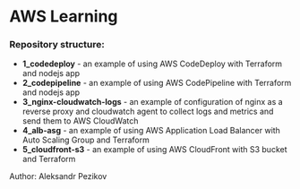 # AWS Learning

### Repository structure:
 - **1_codedeploy** - an example of using AWS CodeDeploy with Terraform and nodejs app  
 - **2_codepipeline** - an example of using AWS CodePipeline with Terraform and nodejs app  
 - **3_nginx-cloudwatch-logs** - an example of configuration of nginx as a reverse proxy and cloudwatch agent to collect logs and metrics and send them to AWS CloudWatch
 - **4_alb-asg** - an example of using AWS Application Load Balancer with Auto Scaling Group and Terraform
 - **5_cloudfront-s3** - an example of using AWS CloudFront with S3 bucket and Terraform

Author: Aleksandr Pezikov
